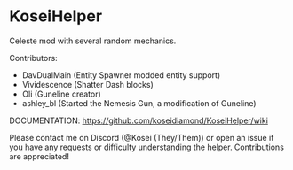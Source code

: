# KoseiHelper
Celeste mod with several random mechanics.

Contributors:

- DavDualMain (Entity Spawner modded entity support)
- Vividescence (Shatter Dash blocks)
- Oli (Guneline creator)
- ashley_bl (Started the Nemesis Gun, a modification of Guneline)

DOCUMENTATION: https://github.com/koseidiamond/KoseiHelper/wiki

Please contact me on Discord (@Kosei (They/Them)) or open an issue if you have any requests or difficulty understanding the helper. Contributions are appreciated!
